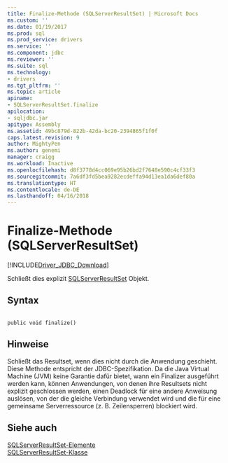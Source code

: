 ```yaml
---
title: Finalize-Methode (SQLServerResultSet) | Microsoft Docs
ms.custom: ''
ms.date: 01/19/2017
ms.prod: sql
ms.prod_service: drivers
ms.service: ''
ms.component: jdbc
ms.reviewer: ''
ms.suite: sql
ms.technology:
- drivers
ms.tgt_pltfrm: ''
ms.topic: article
apiname:
- SQLServerResultSet.finalize
apilocation:
- sqljdbc.jar
apitype: Assembly
ms.assetid: 49bc879d-822b-42da-bc20-2394865f1f0f
caps.latest.revision: 9
author: MightyPen
ms.author: genemi
manager: craigg
ms.workload: Inactive
ms.openlocfilehash: d8f3778d4cc069e95b26bd2f7648e590c4cf33f3
ms.sourcegitcommit: 7a6df3fd5bea9282ecdeffa94d13ea1da6def80a
ms.translationtype: HT
ms.contentlocale: de-DE
ms.lasthandoff: 04/16/2018
---
```

# <a name="finalize-method-sqlserverresultset"></a>Finalize-Methode (SQLServerResultSet)
[!INCLUDE[Driver_JDBC_Download](../../../includes/driver_jdbc_download.md)]

  Schließt dies explizit [SQLServerResultSet](../../../connect/jdbc/reference/sqlserverresultset-class.md) Objekt.  
  
## <a name="syntax"></a>Syntax  
  
```  
  
public void finalize()  
```  
  
## <a name="remarks"></a>Hinweise  
 Schließt das Resultset, wenn dies nicht durch die Anwendung geschieht. Diese Methode entspricht der JDBC-Spezifikation. Da die Java Virtual Machine (JVM) keine Garantie dafür bietet, wann ein Finalizer ausgeführt werden kann, können Anwendungen, von denen ihre Resultsets nicht explizit geschlossen werden, einen Deadlock für eine andere Anweisung auslösen, von der die gleiche Verbindung verwendet wird und die für eine gemeinsame Serverressource (z. B. Zeilensperren) blockiert wird.  
  
## <a name="see-also"></a>Siehe auch  
 [SQLServerResultSet-Elemente](../../../connect/jdbc/reference/sqlserverresultset-members.md)   
 [SQLServerResultSet-Klasse](../../../connect/jdbc/reference/sqlserverresultset-class.md)  
  
  
